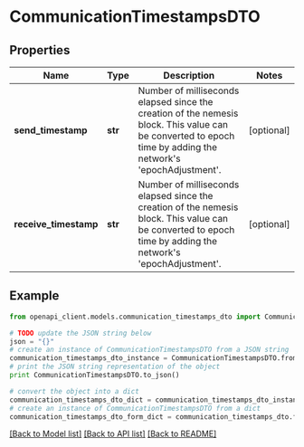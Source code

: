 # CommunicationTimestampsDTO


## Properties

Name | Type | Description | Notes
------------ | ------------- | ------------- | -------------
**send_timestamp** | **str** | Number of milliseconds elapsed since the creation of the nemesis block. This value can be converted to epoch time by adding the network&#39;s &#39;epochAdjustment&#39;. | [optional] 
**receive_timestamp** | **str** | Number of milliseconds elapsed since the creation of the nemesis block. This value can be converted to epoch time by adding the network&#39;s &#39;epochAdjustment&#39;. | [optional] 

## Example

```python
from openapi_client.models.communication_timestamps_dto import CommunicationTimestampsDTO

# TODO update the JSON string below
json = "{}"
# create an instance of CommunicationTimestampsDTO from a JSON string
communication_timestamps_dto_instance = CommunicationTimestampsDTO.from_json(json)
# print the JSON string representation of the object
print CommunicationTimestampsDTO.to_json()

# convert the object into a dict
communication_timestamps_dto_dict = communication_timestamps_dto_instance.to_dict()
# create an instance of CommunicationTimestampsDTO from a dict
communication_timestamps_dto_form_dict = communication_timestamps_dto.from_dict(communication_timestamps_dto_dict)
```
[[Back to Model list]](../README.md#documentation-for-models) [[Back to API list]](../README.md#documentation-for-api-endpoints) [[Back to README]](../README.md)


